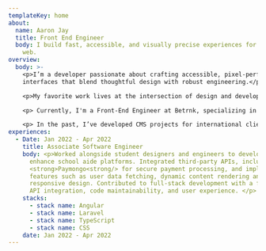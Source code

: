 ```yaml
---
templateKey: home
about:
  name: Aaron Jay
  title: Front End Engineer
  body: I build fast, accessible, and visually precise experiences for the modern
    web.
overview:
  body: >-
    <p>I’m a developer passionate about crafting accessible, pixel-perfect user
    interfaces that blend thoughtful design with robust engineering.</p>

    <p>My favorite work lives at the intersection of design and development—creating experiences that not only look great but are meticulously built for performance and usability. </p>

    <p> Currently, I'm a Front-End Engineer at Betrnk, specializing in development. I help design, build, and maintain the UI components that power Betrnk's frontend, ensuring our platform meets web accessibility standards and best practices to deliver an inclusive user experience.</p>

    <p> In the past, I’ve developed CMS projects for international clients and built software across agencies, startups, and businesses in industries ranging from digital media to tech.</p>
experiences:
  - Date: Jan 2022 - Apr 2022
    title: Associate Software Engineer
    body: <﻿p>Worked alongside student designers and engineers to develop and
      enhance school aide platforms. Integrated third-party APIs, including
      <﻿strong>Paymongo<strong/> for secure payment processing, and implemented
      features such as user data fetching, dynamic content rendering and
      responsive design. Contributed to full-stack development with a focus on
      API integration, code maintainability, and user experience. </p>
    stacks:
      - stack name: Angular
      - stack name: Laravel
      - stack name: TypeScript
      - stack name: CSS
    date: Jan 2022 - Apr 2022
---
```

